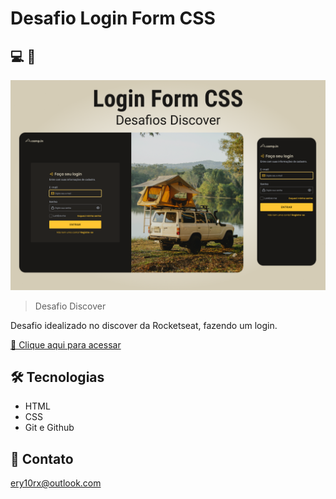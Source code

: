 # Desafio Login Form CSS

## 💻 📱
![desafio](./github/desafio.png)

> Desafio Discover

Desafio idealizado no discover da Rocketseat, fazendo um login.

[🔗 Clique aqui para acessar](https://ery10.github.io/Login-Form/)

## 🛠 Tecnologias

- HTML
- CSS
- Git e Github

## 💙 Contato

ery10rx@outlook.com